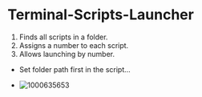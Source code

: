 # Terminal-Scripts-Launcher

1. Finds all scripts in a folder.
2. Assigns a number to each script.
3. Allows launching by number.

* Set folder path first in the script...

* ![1000635653](https://github.com/user-attachments/assets/3a807c1e-d27d-4779-ba27-6fb52c7c28b9)



